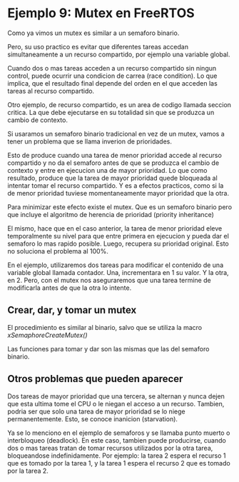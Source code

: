 # Ejemplo 9: Mutex en FreeRTOS

Como ya vimos un mutex es similar a un semaforo binario.

Pero, su uso practico es evitar que diferentes tareas accedan simultaneamente a un recurso compartido, por ejemplo una variable global.

Cuando dos o mas tareas acceden a un recurso compartido sin ningun control, puede ocurrir una condicion de carrea (race condition). Lo que implica, que el resultado final depende del orden en el que acceden las tareas al recurso compartido.

Otro ejemplo, de recurso compartido, es un area de codigo llamada seccion critica. La que debe ejecutarse en su totalidad sin que se produzca un cambio de contexto.

Si usaramos un semaforo binario tradicional en vez de un mutex, vamos a tener un problema que se llama inverion de prioridades.

Esto de produce cuando una tarea de menor prioridad accede al recurso compartido y no da el semaforo antes de que se produzca el cambio de contexto y entre en ejecucion una de mayor prioridad. Lo que como resultado, produce que la tarea de mayor prioridad quede bloqueada al intentar tomar el recurso compartido. Y es a efectos practicos, como si la de menor prioridad tuviese momentaneamente mayor prioridad que la otra.

Para minimizar este efecto existe el mutex. Que es un semaforo binario pero que incluye el algoritmo de herencia de prioridad (priority inheritance)

El mismo, hace que en el caso anterior, la tarea de menor prioridad eleve temporalmente su nivel para que entre primera en ejecucion y pueda dar el semaforo lo mas rapido posible. Luego, recupera su prioridad original. Esto no soluciona el problema al 100%.

En el ejemplo, utilizaremos dos tareas para modificar el contenido de una variable global llamada contador. Una, incrementara en 1 su valor. Y la otra, en 2. Pero, con el mutex nos aseguraremos que una tarea termine de modificarla antes de que la otra lo intente.

## Crear, dar, y tomar un mutex

El procedimiento es similar al binario, salvo que se utiliza la macro _xSemaphoreCreateMutex()_

Las funciones para tomar y dar son las mismas que las del semaforo binario.

## Otros problemas que pueden aparecer

Dos tareas de mayor prioridad que una tercera, se alternan y nunca dejen que esta ultima tome el CPU o le niegan el acceso a un recurso. Tambien, podria ser que solo una tarea de mayor prioridad se lo niege permanentemente. Esto, se conoce inanicion (starvation).

Ya se lo menciono en el ejemplo de semaforos y se llamaba punto muerto o interbloqueo (deadlock). En este caso, tambien puede producirse, cuando dos o mas tareas tratan de tomar recursos utilizados por la otra tarea, bloqueandose indefinidamente. Por ejemplo: la tarea 2 espera el recurso 1 que es tomado por la tarea 1, y la tarea 1 espera el recurso 2 que es tomado por la tarea 2.
